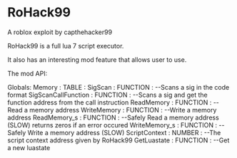 # RoHack99
A roblox exploit by capthehacker99

RoHack99 is a full lua 7 script executor.

It also has an interesting mod feature that allows user to use.

The mod API:

Globals:
  Memory : TABLE :
    SigScan : FUNCTION : --Scans a sig in the code format
    SigScanCallFunction : FUNCTION : --Scans a sig and get the function address from the call instruction
    ReadMemory : FUNCTION : --Read a memory address
    WriteMemory : FUNCTION : --Write a memory address
    ReadMemory_s : FUNCTION : --Safely Read a memory address (SLOW) returns zeros if an error occured
    WriteMemory_s : FUNCTION : --Safely Write a memory address (SLOW)
 ScriptContext : NUMBER : --The script context address given by RoHack99
 GetLuastate : FUNCTION : --Get a new luastate
